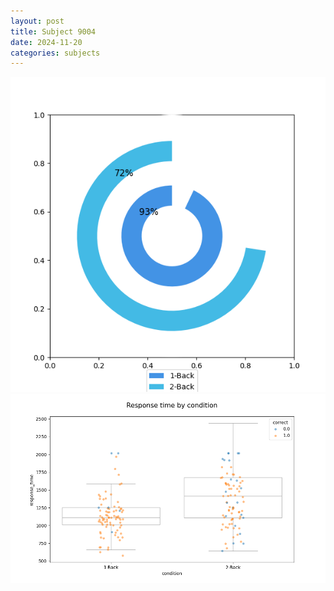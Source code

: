 ```yaml
---
layout: post
title: Subject 9004
date: 2024-11-20
categories: subjects
---
```


![](data/9004/run-23/9004_accuracy_by_condition.png)
![](data/9004/run-23/9004_response_time_by_condition.png)
